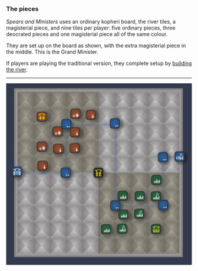 ### The pieces

_Spears and Ministers_ uses an ordinary kopheri board, the river tiles, a magisterial piece, and nine tiles per player: five ordinary pieces, three deocrated pieces and one magisterial piece all of the same colour.

They are set up on the board as shown, with the extra magisterial piece in the middle.  This is the Grand Minister.

If players are playing the traditional version, they complete setup by [building the river](/gameprinciples.html).

---

![Spears Set up|90](/content/media/world/games/spearssetup.png)
